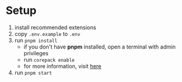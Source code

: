 # Setup

1. install recommended extensions
2. copy `.env.example` to `.env`
3. run `pnpm install`
    - if you don't have __pnpm__ installed, open a terminal with admin privileges
    - run `corepack enable`
    - for more information, visit [here](https://pnpm.io/installation#using-corepack)
4. run `pnpm start`
